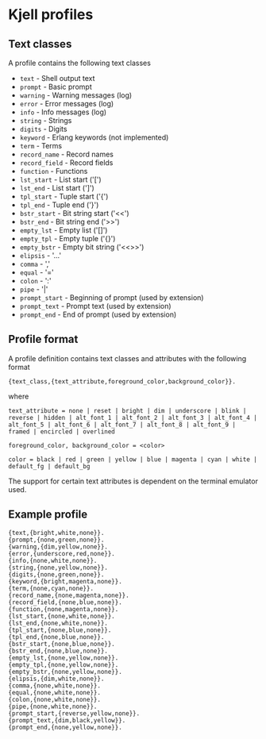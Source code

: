 Kjell profiles
==============

## Text classes

A profile contains the following text classes

* `text` -  Shell output text
* `prompt` -  Basic prompt
* `warning` - Warning messages (log)
* `error` - Error messages (log)
* `info` - Info messages (log)
* `string` - Strings
* `digits` - Digits
* `keyword` - Erlang keywords (not implemented)
* `term` - Terms
* `record_name` - Record names
* `record_field` - Record fields
* `function` - Functions
* `lst_start` - List start ('[')
* `lst_end` - List start (']')
* `tpl_start` - Tuple start ('{')
* `tpl_end` - Tuple end ('}')
* `bstr_start` - Bit string start ('<<') 
* `bstr_end` - Bit string end  ('>>')
* `empty_lst` - Empty list ('[]')
* `empty_tpl` - Empty tuple ('{}')
* `empty_bstr` - Empty bit string ('<<>>') 
* `elipsis` - '...'
* `comma` - ','
* `equal` - '='
* `colon` - ':'
* `pipe` - '|'
* `prompt_start` - Beginning of prompt (used by extension) 
* `prompt_text` - Prompt text (used by extension)
* `prompt_end` - End of prompt (used by extension)

## Profile format

A profile definition contains text classes and attributes with the following format

`{text_class,{text_attribute,foreground_color,background_color}}.`

where 

`text_attribute = none | reset | bright | dim | underscore | blink | reverse | hidden | alt_font_1 | alt_font_2 | alt_font_3 | alt_font_4 | alt_font_5 | alt_font_6 | alt_font_7 | alt_font_8 | alt_font_9 | framed | encircled | overlined`

`foreground_color, background_color = <color>`

`color = black | red | green | yellow | blue | magenta | cyan | white | default_fg | default_bg`

The support for certain text attributes is dependent on the terminal emulator used.

## Example profile

```
{text,{bright,white,none}}.
{prompt,{none,green,none}}.
{warning,{dim,yellow,none}}.
{error,{underscore,red,none}}.
{info,{none,white,none}}.
{string,{none,yellow,none}}.
{digits,{none,green,none}}.
{keyword,{bright,magenta,none}}.
{term,{none,cyan,none}}.
{record_name,{none,magenta,none}}.
{record_field,{none,blue,none}}.
{function,{none,magenta,none}}.
{lst_start,{none,white,none}}.
{lst_end,{none,white,none}}.
{tpl_start,{none,blue,none}}.
{tpl_end,{none,blue,none}}.
{bstr_start,{none,blue,none}}.
{bstr_end,{none,blue,none}}.
{empty_lst,{none,yellow,none}}.
{empty_tpl,{none,yellow,none}}.
{empty_bstr,{none,yellow,none}}.
{elipsis,{dim,white,none}}.
{comma,{none,white,none}}.
{equal,{none,white,none}}.
{colon,{none,white,none}}.
{pipe,{none,white,none}}.
{prompt_start,{reverse,yellow,none}}.
{prompt_text,{dim,black,yellow}}.
{prompt_end,{none,yellow,none}}.
```